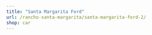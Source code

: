 ```yaml
---
title: "Santa Margarita Ford"
url: /rancho-santa-margarita/santa-margarita-ford-2/
shop: car
---
```

